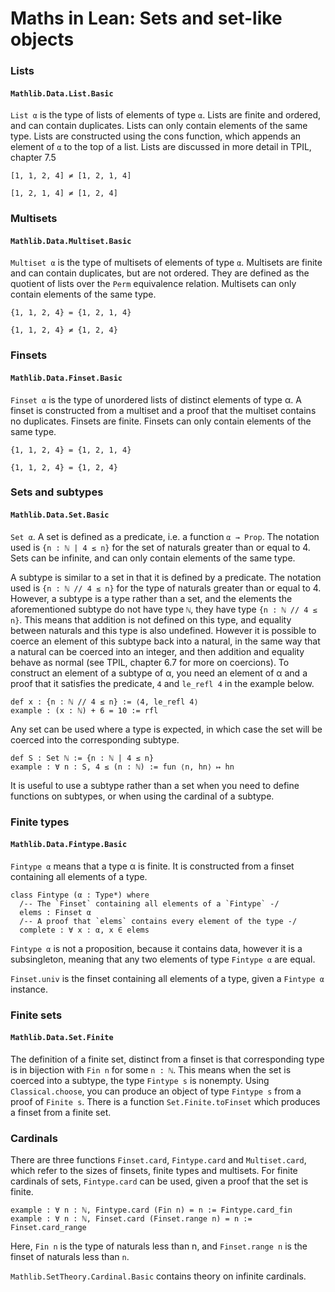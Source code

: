 # Maths in Lean: Sets and set-like objects

### Lists

#### `Mathlib.Data.List.Basic`

`List α` is the type of lists of elements of type `α`. Lists are finite and ordered, and can contain duplicates. Lists can only contain elements of the same type. Lists are constructed using the cons function, which appends an element of `α` to the top of a list. Lists are discussed in more detail in TPIL, chapter 7.5

`[1, 1, 2, 4] ≠ [1, 2, 1, 4]`

`[1, 2, 1, 4] ≠ [1, 2, 4]`

### Multisets

#### `Mathlib.Data.Multiset.Basic`

`Multiset α` is the type of multisets of elements of type `α`. Multisets are finite and can contain duplicates, but are not ordered. They are defined as the quotient of lists over the `Perm` equivalence relation. Multisets can only contain elements of the same type.

`{1, 1, 2, 4} = {1, 2, 1, 4}`

`{1, 1, 2, 4} ≠ {1, 2, 4}`

### Finsets

#### `Mathlib.Data.Finset.Basic`

`Finset α` is the type of unordered lists of distinct elements of type α. A finset is constructed from a multiset and a proof that the multiset contains no duplicates. Finsets are finite. Finsets can only contain elements of the same type.

`{1, 1, 2, 4} = {1, 2, 1, 4}`

`{1, 1, 2, 4} = {1, 2, 4}`

### Sets and subtypes

#### `Mathlib.Data.Set.Basic`

`Set α`. A set is defined as a predicate, i.e. a function `α → Prop`. The notation used is `{n : ℕ | 4 ≤ n}` for the set of naturals greater than or equal to 4. Sets can be infinite, and can only contain elements of the same type.

A subtype is similar to a set in that it is defined by a predicate. The notation used is `{n : ℕ // 4 ≤ n}` for the type of naturals greater than or equal to 4. However, a subtype is a type rather than a set, and the elements the aforementioned subtype do not have type `ℕ`, they have type `{n : ℕ // 4 ≤ n}`. This means that addition is not defined on this type, and equality between naturals and this type is also undefined. However it is possible to coerce an element of this subtype back into a natural, in the same way that a natural can be coerced into an integer, and then addition and equality behave as normal (see TPIL, chapter 6.7 for more on coercions). To construct an element of a subtype of α, you need an element of α and a proof that it satisfies the predicate, `4` and ``le_refl 4`` in the example below.

```lean
def x : {n : ℕ // 4 ≤ n} := ⟨4, le_refl 4⟩
example : (x : ℕ) + 6 = 10 := rfl
```

Any set can be used where a type is expected, in which case the set will be coerced into the corresponding subtype.

```lean
def S : Set ℕ := {n : ℕ | 4 ≤ n}
example : ∀ n : S, 4 ≤ (n : ℕ) := fun ⟨n, hn⟩ ↦ hn
```

It is useful to use a subtype rather than a set when you need to define functions on subtypes, or when using the cardinal of a subtype.

### Finite types

#### `Mathlib.Data.Fintype.Basic`

`Fintype α` means that a type α is finite. It is constructed from a finset containing all elements of a type.

```lean
class Fintype (α : Type*) where
  /-- The `Finset` containing all elements of a `Fintype` -/
  elems : Finset α
  /-- A proof that `elems` contains every element of the type -/
  complete : ∀ x : α, x ∈ elems
```

`Fintype α` is not a proposition, because it contains data, however it is a subsingleton, meaning that any two elements of type `Fintype α` are equal.

`Finset.univ` is the finset containing all elements of a type, given a `Fintype α` instance.

### Finite sets

#### `Mathlib.Data.Set.Finite`

The definition of a finite set, distinct from a finset is that corresponding type is in bijection with `Fin n` for some `n : ℕ`.
This means when the set is coerced into a subtype, the type `Fintype s` is nonempty.
Using `Classical.choose`, you can produce an object of type `Fintype s` from a proof of `Finite s`. There is a function `Set.Finite.toFinset` which produces a finset from a finite set.

### Cardinals

There are three functions `Finset.card`, `Fintype.card` and `Multiset.card`, which refer to the sizes of finsets, finite types and multisets. For finite cardinals of sets, `Fintype.card` can be used, given a proof that the set is finite.

```lean
example : ∀ n : ℕ, Fintype.card (Fin n) = n := Fintype.card_fin
example : ∀ n : ℕ, Finset.card (Finset.range n) = n := Finset.card_range
```

Here, `Fin n` is the type of naturals less than n, and `Finset.range n` is the finset of naturals less than `n`.

`Mathlib.SetTheory.Cardinal.Basic` contains theory on infinite cardinals.
